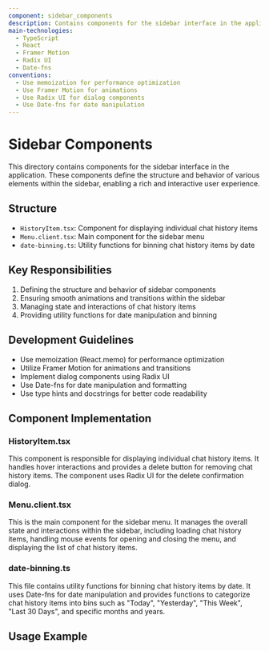 ```yaml
---
component: sidebar_components
description: Contains components for the sidebar interface in the application
main-technologies:
  - TypeScript
  - React
  - Framer Motion
  - Radix UI
  - Date-fns
conventions:
  - Use memoization for performance optimization
  - Use Framer Motion for animations
  - Use Radix UI for dialog components
  - Use Date-fns for date manipulation
---
```


# Sidebar Components

This directory contains components for the sidebar interface in the application. These components define the structure and behavior of various elements within the sidebar, enabling a rich and interactive user experience.

## Structure

- `HistoryItem.tsx`: Component for displaying individual chat history items
- `Menu.client.tsx`: Main component for the sidebar menu
- `date-binning.ts`: Utility functions for binning chat history items by date

## Key Responsibilities

1. Defining the structure and behavior of sidebar components
2. Ensuring smooth animations and transitions within the sidebar
3. Managing state and interactions of chat history items
4. Providing utility functions for date manipulation and binning

## Development Guidelines

- Use memoization (React.memo) for performance optimization
- Utilize Framer Motion for animations and transitions
- Implement dialog components using Radix UI
- Use Date-fns for date manipulation and formatting
- Use type hints and docstrings for better code readability

## Component Implementation

### HistoryItem.tsx

This component is responsible for displaying individual chat history items. It handles hover interactions and provides a delete button for removing chat history items. The component uses Radix UI for the delete confirmation dialog.

### Menu.client.tsx

This is the main component for the sidebar menu. It manages the overall state and interactions within the sidebar, including loading chat history items, handling mouse events for opening and closing the menu, and displaying the list of chat history items.

### date-binning.ts

This file contains utility functions for binning chat history items by date. It uses Date-fns for date manipulation and provides functions to categorize chat history items into bins such as "Today", "Yesterday", "This Week", "Last 30 Days", and specific months and years.

## Usage Example
